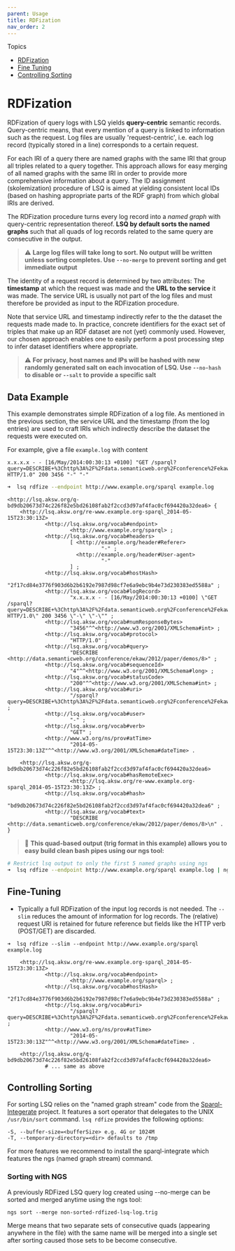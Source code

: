 ```yaml
---
parent: Usage
title: RDFization
nav_order: 2
---
```



Topics
* [RDFization](#rdfization)
* [Fine Tuning](#fine-tuning)
* [Controlling Sorting](#controlling-sorting)

# RDFization
RDFization of query logs with LSQ yields **query-centric** semantic records.
Query-centric means, that every mention of a query is linked to information such as the request.
Log files are usually 'request-centric', i.e. each log record (typically stored in a line) corresponds to a certain request.

For each IRI of a query there are named graphs with the same IRI that group all triples related to a query together.
This approach allows for easy merging of all named graphs with the same IRI in order to provide more comprehensive information about a query.
The ID assignment (skolemization) procedure of LSQ is aimed at yielding consistent local IDs (based on hashing appropriate parts of the RDF graph) from which global IRIs are derived.

The RDFization procedure turns every log record into a *named graph* with query-centric representation thereof.
**LSQ by default sorts the named graphs** such that all quads of log records related to the same query are consecutive in the output.

> :warning: **Large log files will take long to sort. No output will be written unless sorting completes. Use `--no-merge` to prevent sorting and get immediate output**

The identity of a request record is determined by two attributes: The **timestamp** at which the request was made and the **URL to the service** it was made. The service URL is usually not part of the log files and must therefore be provided as input to the RDFization procedure.

Note that service URL and timestamp indirectly refer to the the dataset the requests made made to. In practice, concrete identifiers for the exact set of triples that make up an RDF dataset are not (yet) commonly used. However, our chosen approach enables one to easily perform a post processing step to infer dataset identifiers where appropriate.

> :warning: **For privacy, host names and IPs will be hashed with new randomly generated salt on each invocation of LSQ. Use `--no-hash` to disable or `--salt` to provide a specific salt**


## Data Example
This example demonstrates simple RDFization of a log file. As mentioned in the previous section, the service URL and the timestamp (from the log entries) are used to craft IRIs which indirectly describe the dataset the requests were executed on.


For example, give a file `example.log` with content
```
x.x.x.x - - [16/May/2014:00:30:13 +0100] "GET /sparql?query=DESCRIBE+%3Chttp%3A%2F%2Fdata.semanticweb.org%2Fconference%2Fekaw%2F2012%2Fpaper%2Fdemos%2F8%3E HTTP/1.0" 200 3456 "-" "-"
```

```bash
➜  lsq rdfize --endpoint http://www.example.org/sparql example.log
```

```
<http://lsq.aksw.org/q-bd9db20673d74c226f82e5bd26108fab2f2ccd3d97af4fac0cf694420a32dea6> {
    <http://lsq.aksw.org/re-www.example.org-sparql_2014-05-15T23:30:13Z>
            <http://lsq.aksw.org/vocab#endpoint>
                    <http://www.example.org/sparql> ;
            <http://lsq.aksw.org/vocab#headers>
                    [ <http://example.org/header#Referer>
                              "-" ;
                      <http://example.org/header#User-agent>
                              "-"
                    ] ;
            <http://lsq.aksw.org/vocab#hostHash>
                    "2f17cd84e3776f903d6b2b6192e7987d98cf7e6a9ebc9b4e73d230383ed5588a" ;
            <http://lsq.aksw.org/vocab#logRecord>
                    "x.x.x.x - - [16/May/2014:00:30:13 +0100] \"GET /sparql?query=DESCRIBE+%3Chttp%3A%2F%2Fdata.semanticweb.org%2Fconference%2Fekaw%2F2012%2Fpaper%2Fdemos%2F8%3E HTTP/1.0\" 200 3456 \"-\" \"-\"" ;
            <http://lsq.aksw.org/vocab#numResponseBytes>
                    "3456"^^<http://www.w3.org/2001/XMLSchema#int> ;
            <http://lsq.aksw.org/vocab#protocol>
                    "HTTP/1.0" ;
            <http://lsq.aksw.org/vocab#query>
                    "DESCRIBE <http://data.semanticweb.org/conference/ekaw/2012/paper/demos/8>" ;
            <http://lsq.aksw.org/vocab#sequenceId>
                    "4"^^<http://www.w3.org/2001/XMLSchema#long> ;
            <http://lsq.aksw.org/vocab#statusCode>
                    "200"^^<http://www.w3.org/2001/XMLSchema#int> ;
            <http://lsq.aksw.org/vocab#uri>
                    "/sparql?query=DESCRIBE+%3Chttp%3A%2F%2Fdata.semanticweb.org%2Fconference%2Fekaw%2F2012%2Fpaper%2Fdemos%2F8%3E" ;
            <http://lsq.aksw.org/vocab#user>
                    "-" ;
            <http://lsq.aksw.org/vocab#verb>
                    "GET" ;
            <http://www.w3.org/ns/prov#atTime>
                    "2014-05-15T23:30:13Z"^^<http://www.w3.org/2001/XMLSchema#dateTime> .
    
    <http://lsq.aksw.org/q-bd9db20673d74c226f82e5bd26108fab2f2ccd3d97af4fac0cf694420a32dea6>
            <http://lsq.aksw.org/vocab#hasRemoteExec>
                    <http://lsq.aksw.org/re-www.example.org-sparql_2014-05-15T23:30:13Z> ;
            <http://lsq.aksw.org/vocab#hash>
                    "bd9db20673d74c226f82e5bd26108fab2f2ccd3d97af4fac0cf694420a32dea6" ;
            <http://lsq.aksw.org/vocab#text>
                    "DESCRIBE <http://data.semanticweb.org/conference/ekaw/2012/paper/demos/8>\n" .
}

```

> :wrench: **This quad-based output (trig format in this example) allows you to easy build clean bash pipes using our ngs tool:**

```bash
# Restrict lsq output to only the first 5 named graphs using ngs
➜  lsq rdfize --endpoint http://www.example.org/sparql example.log | ngs head -n 5
```


## Fine-Tuning

* Typically a full RDFization of the input log records is not needed.
  The `--slim` reduces the amount of information for log records. The (relative) request URI is retained for future reference but fields like the HTTP verb (POST/GET) are discarded.

```
➜  lsq rdfize --slim --endpoint http://www.example.org/sparql example.log
```

```
    <http://lsq.aksw.org/re-www.example.org-sparql_2014-05-15T23:30:13Z>
            <http://lsq.aksw.org/vocab#endpoint>
                    <http://www.example.org/sparql> ;
            <http://lsq.aksw.org/vocab#hostHash>
                    "2f17cd84e3776f903d6b2b6192e7987d98cf7e6a9ebc9b4e73d230383ed5588a" ;
            <http://lsq.aksw.org/vocab#uri>
                    "/sparql?query=DESCRIBE+%3Chttp%3A%2F%2Fdata.semanticweb.org%2Fconference%2Fekaw%2F2012%2Fpaper%2Fdemos%2F8%3E" ;
            <http://www.w3.org/ns/prov#atTime>
                    "2014-05-15T23:30:13Z"^^<http://www.w3.org/2001/XMLSchema#dateTime> .

    <http://lsq.aksw.org/q-bd9db20673d74c226f82e5bd26108fab2f2ccd3d97af4fac0cf694420a32dea6>
            # ... same as above
```

## Controlling Sorting
For sorting LSQ relies on the "named graph stream" code from the [Sparql-Integerate](https://github.com/QROWD/SparqlIntegrate) project.
It features a sort operator that delegates to the UNIX `/usr/bin/sort` command.
`lsq rdfize` provides the following options:
```
-S, --buffer-size=<bufferSize> e.g. 4G or 1024M
-T, --temporary-directory=<dir> defaults to /tmp
```

For more features we recommend to install the sparql-integrate which features the ngs (named graph stream) command.



### Sorting with NGS
A previously RDFized LSQ query log created using --no-merge can be sorted and merged anytime using the ngs tool:
```
ngs sort --merge non-sorted-rdfized-lsq-log.trig
```

Merge means that two separate sets of consecutive quads (appearing anywhere in the file) with the same name will be merged into a single set after sorting caused those sets to be become consecutive.

